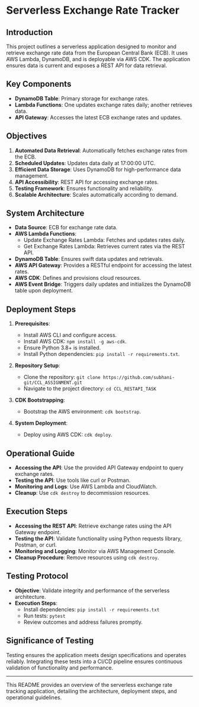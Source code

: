 # Serverless Exchange Rate Tracker

## Introduction
This project outlines a serverless application designed to monitor and retrieve exchange rate data from the European Central Bank (ECB). It uses AWS Lambda, DynamoDB, and is deployable via AWS CDK. The application ensures data is current and exposes a REST API for data retrieval.

## Key Components
- **DynamoDB Table**: Primary storage for exchange rates.
- **Lambda Functions**: One updates exchange rates daily; another retrieves data.
- **API Gateway**: Accesses the latest ECB exchange rates and updates.

## Objectives
1. **Automated Data Retrieval**: Automatically fetches exchange rates from the ECB.
2. **Scheduled Updates**: Updates data daily at 17:00:00 UTC.
3. **Efficient Data Storage**: Uses DynamoDB for high-performance data management.
4. **API Accessibility**: REST API for accessing exchange rates.
5. **Testing Framework**: Ensures functionality and reliability.
6. **Scalable Architecture**: Scales automatically according to demand.

## System Architecture
- **Data Source**: ECB for exchange rate data.
- **AWS Lambda Functions**:
  - Update Exchange Rates Lambda: Fetches and updates rates daily.
  - Get Exchange Rates Lambda: Retrieves current rates via the REST API.
- **DynamoDB Table**: Ensures swift data updates and retrievals.
- **AWS API Gateway**: Provides a RESTful endpoint for accessing the latest rates.
- **AWS CDK**: Defines and provisions cloud resources.
- **AWS Event Bridge**: Triggers daily updates and initializes the DynamoDB table upon deployment.

## Deployment Steps
1. **Prerequisites**:
   - Install AWS CLI and configure access.
   - Install AWS CDK: `npm install -g aws-cdk`.
   - Ensure Python 3.8+ is installed.
   - Install Python dependencies: `pip install -r requirements.txt`.

2. **Repository Setup**:
   - Clone the repository: `git clone https://github.com/subhani-git/CCL_ASSIGNMENT.git`
   - Navigate to the project directory: `cd CCL_RESTAPI_TASK`

3. **CDK Bootstrapping**:
   - Bootstrap the AWS environment: `cdk bootstrap`.

4. **System Deployment**:
   - Deploy using AWS CDK: `cdk deploy`.

## Operational Guide
- **Accessing the API**: Use the provided API Gateway endpoint to query exchange rates.
- **Testing the API**: Use tools like curl or Postman.
- **Monitoring and Logs**: Use AWS Lambda and CloudWatch.
- **Cleanup**: Use `cdk destroy` to decommission resources.

## Execution Steps
- **Accessing the REST API**: Retrieve exchange rates using the API Gateway endpoint.
- **Testing the API**: Validate functionality using Python requests library, Postman, or curl.
- **Monitoring and Logging**: Monitor via AWS Management Console.
- **Cleanup Procedure**: Remove resources using `cdk destroy`.

## Testing Protocol
- **Objective**: Validate integrity and performance of the serverless architecture.
- **Execution Steps**:
  - Install dependencies: `pip install -r requirements.txt`
  - Run tests: `pytest`
  - Review outcomes and address failures promptly.

## Significance of Testing
Testing ensures the application meets design specifications and operates reliably. Integrating these tests into a CI/CD pipeline ensures continuous validation of functionality and performance.

---

This README provides an overview of the serverless exchange rate tracking application, detailing the architecture, deployment steps, and operational guidelines.
